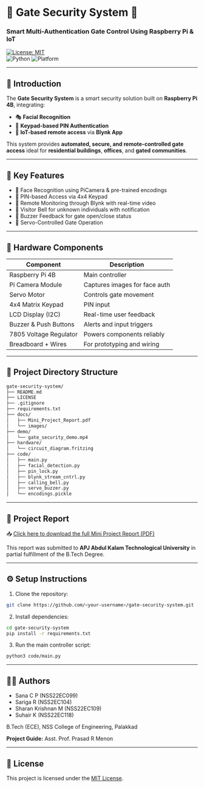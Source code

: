 # 🚪 Gate Security System 🔐  
### Smart Multi-Authentication Gate Control Using Raspberry Pi & IoT

[![License: MIT](https://img.shields.io/badge/License-MIT-blue.svg)](LICENSE)  
![Python](https://img.shields.io/badge/Python-3.x-blue.svg) ![Platform](https://img.shields.io/badge/Platform-Raspberry%20Pi-red.svg)

---

## 📌 Introduction

The **Gate Security System** is a smart security solution built on **Raspberry Pi 4B**, integrating:
- 🎭 **Facial Recognition**  
- 🔢 **Keypad-based PIN Authentication**  
- 📱 **IoT-based remote access** via **Blynk App**  

This system provides **automated, secure, and remote-controlled gate access** ideal for **residential buildings**, **offices**, and **gated communities**.

---

## 🎯 Key Features

- 👤 Face Recognition using PiCamera & pre-trained encodings
- 🔐 PIN-based Access via 4x4 Keypad
- 📲 Remote Monitoring through Blynk with real-time video
- 🔔 Visitor Bell for unknown individuals with notification
- 🚨 Buzzer Feedback for gate open/close status
- 🔄 Servo-Controlled Gate Operation

---

## 🧰 Hardware Components

| Component               | Description                      |
|------------------------|----------------------------------|
| Raspberry Pi 4B        | Main controller                  |
| Pi Camera Module       | Captures images for face auth    |
| Servo Motor            | Controls gate movement           |
| 4x4 Matrix Keypad      | PIN input                        |
| LCD Display (I2C)      | Real-time user feedback          |
| Buzzer & Push Buttons  | Alerts and input triggers        |
| 7805 Voltage Regulator | Powers components reliably       |
| Breadboard + Wires     | For prototyping and wiring       |

---

## 📁 Project Directory Structure

```bash
gate-security-system/
├── README.md
├── LICENSE
├── .gitignore
├── requirements.txt
├── docs/
│   ├── Mini_Project_Report.pdf
│   └── images/
├── demo/
│   └── gate_security_demo.mp4
├── hardware/
│   └── circuit_diagram.fritzing
├── code/
│   ├── main.py
│   ├── facial_detection.py
│   ├── pin_lock.py
│   ├── blynk_stream_cntrl.py
│   ├── calling_bell.py
│   ├── servo_buzzer.py
│   └── encodings.pickle
```

---

## 📄 Project Report

📥 [Click here to download the full Mini Project Report (PDF)](docs/Mini_Project_Report.pdf)

This report was submitted to **APJ Abdul Kalam Technological University** in partial fulfillment of the B.Tech Degree.

---

## ⚙️ Setup Instructions

1. Clone the repository:
```bash
git clone https://github.com/<your-username>/gate-security-system.git
```

2. Install dependencies:
```bash
cd gate-security-system
pip install -r requirements.txt
```

3. Run the main controller script:
```bash
python3 code/main.py
```

---

## 👨‍🎓 Authors

- Sana C P (NSS22EC099)
- Sariga R (NSS2EC104)
- Sharan Krishnan M (NSS22EC109)
- Suhair K (NSS22EC118)

B.Tech (ECE), NSS College of Engineering, Palakkad

**Project Guide:** Asst. Prof. Prasad R Menon

---

## 🪪 License

This project is licensed under the [MIT License](LICENSE).
